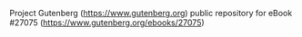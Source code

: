 Project Gutenberg (https://www.gutenberg.org) public repository for eBook #27075 (https://www.gutenberg.org/ebooks/27075)
